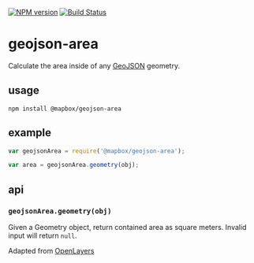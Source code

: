 [![NPM version][npm-image]][npm-url]
[![Build Status][build-image]][build-url]

# geojson-area

Calculate the area inside of any [GeoJSON](http://geojson.org/) geometry.

## usage

    npm install @mapbox/geojson-area

## example

```js
var geojsonArea = require('@mapbox/geojson-area');

var area = geojsonArea.geometry(obj);
```

## api

### `geojsonArea.geometry(obj)`

Given a Geometry object, return contained
area as square meters. Invalid input will return `null`.

Adapted from [OpenLayers](http://openlayers.org/)

[npm-image]: https://img.shields.io/npm/v/@mapwhit/geojson-area
[npm-url]: https://npmjs.org/package/@mapwhit/geojson-area

[build-url]: https://github.com/mapwhit/geojson-area/actions/workflows/check.yaml
[build-image]: https://img.shields.io/github/actions/workflow/status/mapwhit/geojson-area/check.yaml?branch=main

